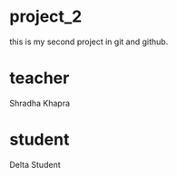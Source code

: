 # project_2
this is my second project in git and github.

# teacher
Shradha Khapra

# student
Delta Student
